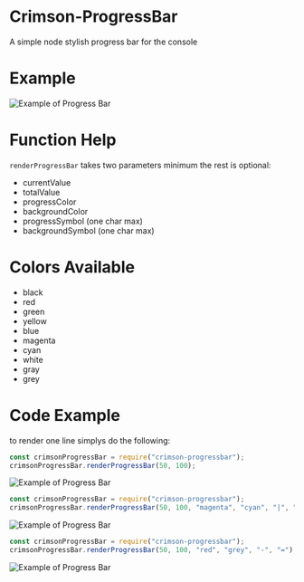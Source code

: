 # Crimson-ProgressBar

A simple node stylish progress bar for the console

# Example

![Example of Progress Bar](https://raw.githubusercontent.com/crimson-med/Crimson-ProgressBar/blob/master/res/progress.gif)

# Function Help

`renderProgressBar` takes two parameters minimum the rest is optional:

 - currentValue
 - totalValue
 - progressColor
 - backgroundColor
 - progressSymbol (one char max)
 - backgroundSymbol (one char max)

# Colors Available

 - black
 - red
 - green
 - yellow
 - blue
 - magenta
 - cyan
 - white
 - gray
 - grey

# Code Example

to render one line simplys do the following:

```js
const crimsonProgressBar = require("crimson-progressbar");
crimsonProgressBar.renderProgressBar(50, 100);
```

![Example of Progress Bar](https://raw.githubusercontent.com/crimson-med/Crimson-ProgressBar/blob/master/res/progress.gif)

```js
const crimsonProgressBar = require("crimson-progressbar");
crimsonProgressBar.renderProgressBar(50, 100, "magenta", "cyan", "|", "|");
```

![Example of Progress Bar](https://raw.githubusercontent.com/crimson-med/Crimson-ProgressBar/blob/master/res/progress_style.gif)

```js
const crimsonProgressBar = require("crimson-progressbar");
crimsonProgressBar.renderProgressBar(50, 100, "red", "grey", "-", "=");
```

![Example of Progress Bar](https://raw.githubusercontent.com/crimson-med/Crimson-ProgressBar/blob/master/res/progress_style2.gif)
